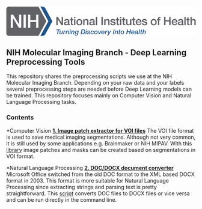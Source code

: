 ![NIH logo](https://github.com/smehralivand/NIH_MIB_Deep_Learning_Preprocessing/blob/master/NIH_Logo_Broad.png)

## NIH Molecular Imaging Branch - Deep Learning Preprocessing Tools

This repository shares the preprocessing scripts we use at the NIH Molecular Imaging Branch. Depending on your raw data and your labels several preprocessing steps are needed before Deep Learning models can be trained. This repository focuses mainly on Computer Vision and Natural Language Processing tasks.

### Contents

*Computer Vision
    **[1. Image patch extractor for VOI files](https://github.com/smehralivand/NIH_MIB_Deep_Learning_Preprocessing/blob/master/VOI_PROCESSING.md)** The VOI file format is used to save medical imaging segmentations. Although not very common, it is still used by some applications e.g. Brainmaker or NIH MIPAV. With this [library](https://github.com/smehralivand/NIH_MIB_Deep_Learning_Preprocessing/blob/master/voi_processing.py) image patches and masks can be created based on segmentations in VOI format.

*Natural Language Processing
    **[2. DOC/DOCX document converter](https://github.com/smehralivand/NIH_MIB_Deep_Learning_Preprocessing/blob/master/WORD_CONVERTER.md)** Microsoft Office switched from the old DOC format to the XML based DOCX format in 2003. This format is more suitable for Natural Language Processing since extracting strings and parsing text is pretty straightforward. This [script](https://github.com/smehralivand/NIH_MIB_Deep_Learning_Preprocessing/blob/master/word_converter.py) converts DOC files to DOCX files or vice versa and can be run directly in the command line.
